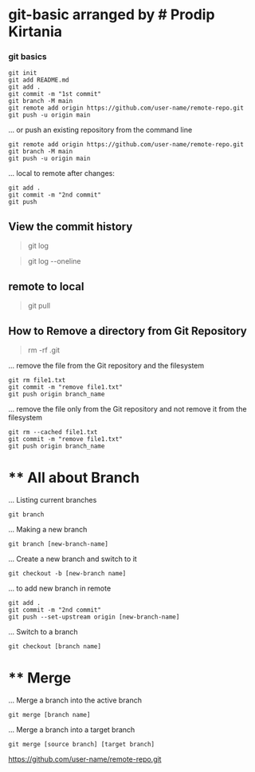 # git-basic arranged by # Prodip Kirtania

### git basics
    git init
    git add README.md
    git add .
    git commit -m "1st commit"
    git branch -M main
    git remote add origin https://github.com/user-name/remote-repo.git
    git push -u origin main


... or push an existing repository from the command line

    git remote add origin https://github.com/user-name/remote-repo.git
    git branch -M main
    git push -u origin main


... local to remote after changes:

    git add .
    git commit -m "2nd commit"
    git push

View the commit history
-------------
> git log

> git log --oneline

remote to local
--------------------------
> git pull

How to Remove a directory from Git Repository
---------------------------------------------
>  rm -rf .git

... remove the file from the Git repository and the filesystem

    git rm file1.txt
    git commit -m "remove file1.txt"
    git push origin branch_name

... remove the file only from the Git repository and not remove it from the filesystem

    git rm --cached file1.txt
    git commit -m "remove file1.txt"
    git push origin branch_name


** All about Branch
=================================================

... Listing current branches

    git branch

... Making a new branch

    git branch [new-branch-name]

... Create a new branch and switch to it

    git checkout -b [new-branch name]

... to add new branch in remote

    git add .
    git commit -m "2nd commit"
    git push --set-upstream origin [new-branch-name]

... Switch to a branch

    git checkout [branch name]

** Merge
======================
... Merge a branch into the active branch

    git merge [branch name]

... Merge a branch into a target branch

    git merge [source branch] [target branch]

https://github.com/user-name/remote-repo.git